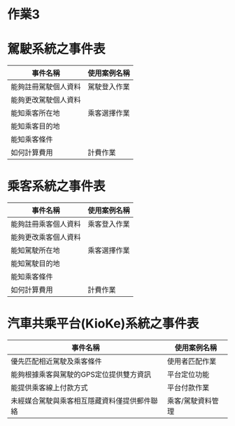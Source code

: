# 作業3
# 駕駛系統之事件表 #
|事件名稱|使用案例名稱|
|----|----|
|能夠註冊駕駛個人資料|駕駛登入作業|
|能夠更改駕駛個人資料|
|能知乘客所在地|乘客選擇作業|
|能知乘客目的地|
|能知乘客條件|
|如何計算費用|計費作業|
# 乘客系統之事件表 #
|事件名稱|使用案例名稱|
|----|----|
|能夠註冊乘客個人資料|乘客登入作業|
|能夠更改乘客個人資料|
|能知駕駛所在地|乘客選擇作業|
|能知駕駛目的地|
|能知乘客條件|
|如何計算費用|計費作業|
# 汽車共乘平台(KioKe)系統之事件表 #
|事件名稱|使用案例名稱|
|----|----|
|優先匹配相近駕駛及乘客條件|使用者匹配作業|
|能夠根據乘客與駕駛的GPS定位提供雙方資訊|平台定位功能|
|能提供乘客線上付款方式|平台付款作業|
|未經媒合駕駛與乘客相互隱藏資料僅提供郵件聯絡|乘客/駕駛資料管理|
